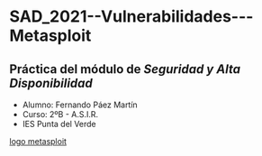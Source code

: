 # SAD_2021--Vulnerabilidades---Metasploit

## Práctica del módulo de ***Seguridad y Alta Disponibilidad***

- Alumno: Fernando Páez Martín
- Curso: 2ºB - A.S.I.R.
- IES Punta del Verde

[logo metasploit](https://www.metasploit.com/includes/images/metasploit-logo.svg)
